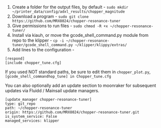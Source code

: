 1. Create a folder for the output files, by default - `sudo mkdir ~/printer_data/config/adxl_results/chopper_magnitude`
2. Download a program - `sudo git clone https://github.com/MRX8024/chopper-resonance-tuner`
3. Give permissions to run files - `sudo chmod -R +x ~/chopper-resonance-tuner/`
4. Install via kiauh, or move the gcode_shell_command.py module from repo to the klipper - `cp -i ~/chopper-resonance-tuner/gcode_shell_command.py ~/klipper/klippy/extras/`
7. Add lines to the configuration -
```
[respond]
[include chopper_tune.cfg]
```
If you used NOT standard paths, be sure to edit them in `chopper_plot.py`, `[gcode_shell_commandhop_tune] in Chopper_tune.cfg`

You can also optionally add an update section to moonraker for subsequent updates via Fluidd / Mainsail update managers.
```
[update_manager chopper-resonance-tuner]
type: git_repo
path: ~/chopper-resonance-tuner
origin: https://github.com/MRX8024/chopper-resonance-tuner.git
is_system_service: False
managed_services: klipper
```